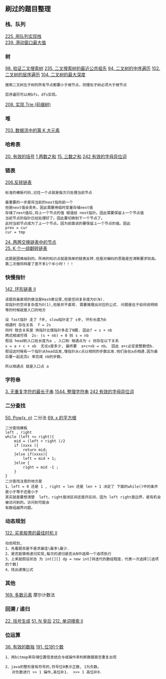 ## 刷过的题目整理

### 栈、队列

[225. 用队列实现栈](https://leetcode-cn.com/problems/implement-stack-using-queues/)  
[239. 滑动窗口最大值](https://leetcode-cn.com/problems/sliding-window-maximum/)  


### 树
[98. 验证二叉搜索树](https://leetcode-cn.com/problems/validate-binary-search-tree/)
[235. 二叉搜索树的最近公共祖先](https://leetcode-cn.com/problems/lowest-common-ancestor-of-a-binary-search-tree/)
[94. 二叉树的中序遍历](https://leetcode-cn.com/problems/binary-tree-inorder-traversal/)
[102. 二叉树的层序遍历](https://leetcode-cn.com/problems/binary-tree-level-order-traversal/)
[104. 二叉树的最大深度](https://leetcode-cn.com/problems/maximum-depth-of-binary-tree/)

```
搜索二叉树左子树的所有节点都要小于根节点，同理右子树必须大于根节点

层序遍历可以用bfs，dfs实现。
```
[208. 实现 Trie (前缀树)](https://leetcode-cn.com/problems/implement-trie-prefix-tree/)


### 堆

[703. 数据流中的第 K 大元素](https://leetcode-cn.com/problems/kth-largest-element-in-a-stream/)


### 哈希表
[20. 有效的括号](https://leetcode-cn.com/problems/valid-parentheses/)
[1 两数之和](https://leetcode-cn.com/problems/two-sum/)
[15. 三数之和](https://leetcode-cn.com/problems/3sum/)
[242 有效的字母异位词](https://leetcode-cn.com/problems/valid-anagram/)


### 链表

[206.反转链表](https://leetcode-cn.com/problems/reverse-linked-list/) 
```
标准的模板代码,记住一个点就是每次只处理当前节点

最重要的一步是将当前的next指向前一个
但是next值会丢失，因此需要用临时变量存储next值
存储了next值后,将上一个节点的值 赋值给 next指针。因此需要保留上一个节点值
当前节点的指针已经处理好了。因此要切换到下一个节点了。 
此时当前节点成为了上一个节点。因为前面说的要保留上一个节点的值。因此
prev = cur 
cur = tmp
```
[24. 两两交换链表中的节点](https://leetcode-cn.com/problems/swap-nodes-in-pairs/submissions/)  
[25. K 个一组翻转链表](https://leetcode-cn.com/problems/reverse-nodes-in-k-group/submissions/)
```
这题是困难级别的。所用的知识点就是简单的链表反转.但是对编码的思路是否清晰要求较高。
第二次做同样废了差不多1个半小时！！！
```


### 快慢指针

[142. 环形链表 II](https://leetcode-cn.com/problems/linked-list-cycle-ii/) 
```
该题目最直观的做法是Hash表记录,但是空间复杂度为O(N).
双指针的空间复杂度为O(1),但是并不直观. 需要推理出对应的公式. 问题是在于如何说明相等的时候就是入口的地方

设 fast指针 走了 f步, slow指针走了 s步, 环形长度为b
相遇时 存在关系  f = 2s
同时 隐含关系是 快指针比慢指针多走了N圈. 因此f = s + nb
两式相减可得  2s- (s + nb) = 0 则 s = nb
假设 head到入口处长度为a , 入口到 相遇点为 c 则存在以下关系
s = a + c + xb  无论x是多少, 最终要  a+c+xb = nb。 因此 a+c必定是整数倍b.
假设这时候有一个指针从head出发,慢指针从c点以相同的步数出发.他们会在a点相遇.因为最后要一起走完c 来完成 nb的步数。

所以相遇点 就是入口点 a

```

### 字符串

[3. 无重复字符的最长子串](https://leetcode-cn.com/problems/longest-substring-without-repeating-characters/)
[1544. 整理字符串](https://leetcode-cn.com/problems/make-the-string-great/)
[242 有效的字母异位词](https://leetcode-cn.com/problems/valid-anagram/)


### 二分查找
[50. Pow(x, n)](https://leetcode-cn.com/problems/powx-n/)    二分法
[69. x 的平方根](https://leetcode-cn.com/problems/sqrtx/)   

```
二分查找模板
left , right
while (left <= right){
    mid = (left + right )/2
    if (xxxx ){
        return mid;
    }else if(xxxx){
        left = mid + 1;
    }else {
        right = mid -1 ;   
    }
}
二分查找注意的地方是  
1、left = 0 还是 1 , right = len 还是 len + 1 决定了 下面的while()中的条件是小于等于还是小于
其实就是要想清楚  left，right是闭区间还是开区间，因为 left right是边界，是有机会被访问到的。访问到可能会
有数组越界问题。

```

### 动态规划
[122. 买卖股票的最佳时机 II](https://leetcode-cn.com/problems/best-time-to-buy-and-sell-stock-ii/)

```
动态规划,
1、先看题目是不是求最佳\最多\最少.
2、是否能够用递归实现,每次的递归是否从N中选择一个选项执行
3、上来就假设状态 为 int[][] dp = new int[待迭代的数组程度，代表一次选择][选项的个数] 
4、找出递推公式
```


### 其他
[169. 多数元素](https://leetcode-cn.com/problems/majority-element/)   摩尔计数法







### 回溯 / 递归
[22. 括号生成](https://leetcode-cn.com/problems/generate-parentheses/)
[51. N 皇后](https://leetcode-cn.com/problems/n-queens/)
[212. 单词搜索 II](https://leetcode-cn.com/problems/word-search-ii/)


### 位运算
[36. 有效的数独](https://leetcode-cn.com/problems/valid-sudoku/)
[191. 位1的个数](https://leetcode-cn.com/problems/number-of-1-bits/)
```
1、用bitmap来存储位置信息结合与或操作来判断数据是否重复出现

2、java的整形是有符号的,符号位0表示正数, 1为负数。
   对负数进行 >> 1 操作,高位补1.  >>> 1 高位补0.


```





